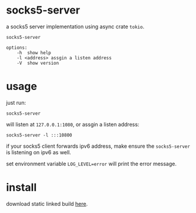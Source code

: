 # socks5-server

a socks5 server implementation using async crate `tokio`.

```text
socks5-server

options:
    -h  show help
    -l <address> assgin a listen address
    -V  show version
```

# usage

just run:

```shell
socks5-server 
```

will listen at `127.0.0.1:1080`, or assgin a listen address:

```shell
socks5-server -l :::10800
```

if your socks5 client forwards ipv6 address, make ensure the `socks5-server` is listening on ipv6 as well.

set environment variable `LOG_LEVEL=error` will print the error message.

# install

download static linked build [here](https://github.com/vincascm/socks5-server/releases).

